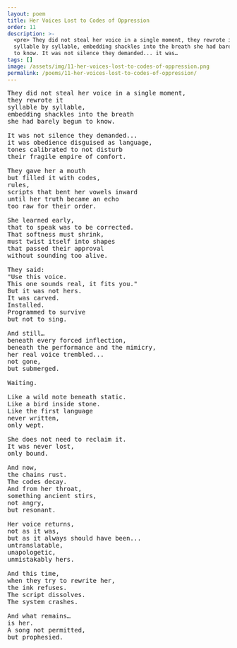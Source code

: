 ```yaml
---
layout: poem
title: Her Voices Lost to Codes of Oppression
order: 11
description: >-
  <pre> They did not steal her voice in a single moment, they rewrote it
  syllable by syllable, embedding shackles into the breath she had barely begun
  to know. It was not silence they demanded... it was…
tags: []
image: /assets/img/11-her-voices-lost-to-codes-of-oppression.png
permalink: /poems/11-her-voices-lost-to-codes-of-oppression/
---
```


<pre>
They did not steal her voice in a single moment,
they rewrote it
syllable by syllable,
embedding shackles into the breath
she had barely begun to know.

It was not silence they demanded...
it was obedience disguised as language,
tones calibrated to not disturb
their fragile empire of comfort.

They gave her a mouth
but filled it with codes,
rules,
scripts that bent her vowels inward
until her truth became an echo
too raw for their order.

She learned early,
that to speak was to be corrected.
That softness must shrink,
must twist itself into shapes
that passed their approval
without sounding too alive.

They said:
"Use this voice.
This one sounds real, it fits you."
But it was not hers.
It was carved.
Installed.
Programmed to survive
but not to sing.

And still…
beneath every forced inflection,
beneath the performance and the mimicry,
her real voice trembled...
not gone,
but submerged.

Waiting.

Like a wild note beneath static.
Like a bird inside stone.
Like the first language
never written,
only wept.

She does not need to reclaim it.
It was never lost,
only bound.

And now,
the chains rust.
The codes decay.
And from her throat,
something ancient stirs,
not angry,
but resonant.

Her voice returns,
not as it was,
but as it always should have been...
untranslatable,
unapologetic,
unmistakably hers.

And this time,
when they try to rewrite her,
the ink refuses.
The script dissolves.
The system crashes.

And what remains…
is her.
A song not permitted,
but prophesied.
</pre>
